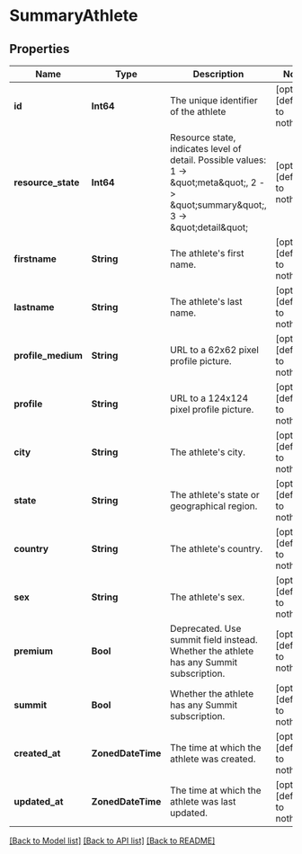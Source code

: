 # SummaryAthlete


## Properties
Name | Type | Description | Notes
------------ | ------------- | ------------- | -------------
**id** | **Int64** | The unique identifier of the athlete | [optional] [default to nothing]
**resource_state** | **Int64** | Resource state, indicates level of detail. Possible values: 1 -&gt; \&quot;meta\&quot;, 2 -&gt; \&quot;summary\&quot;, 3 -&gt; \&quot;detail\&quot; | [optional] [default to nothing]
**firstname** | **String** | The athlete&#39;s first name. | [optional] [default to nothing]
**lastname** | **String** | The athlete&#39;s last name. | [optional] [default to nothing]
**profile_medium** | **String** | URL to a 62x62 pixel profile picture. | [optional] [default to nothing]
**profile** | **String** | URL to a 124x124 pixel profile picture. | [optional] [default to nothing]
**city** | **String** | The athlete&#39;s city. | [optional] [default to nothing]
**state** | **String** | The athlete&#39;s state or geographical region. | [optional] [default to nothing]
**country** | **String** | The athlete&#39;s country. | [optional] [default to nothing]
**sex** | **String** | The athlete&#39;s sex. | [optional] [default to nothing]
**premium** | **Bool** | Deprecated.  Use summit field instead. Whether the athlete has any Summit subscription. | [optional] [default to nothing]
**summit** | **Bool** | Whether the athlete has any Summit subscription. | [optional] [default to nothing]
**created_at** | **ZonedDateTime** | The time at which the athlete was created. | [optional] [default to nothing]
**updated_at** | **ZonedDateTime** | The time at which the athlete was last updated. | [optional] [default to nothing]


[[Back to Model list]](../../README.md#models) [[Back to API list]](../../README.md#api-endpoints) [[Back to README]](../../README.md)


